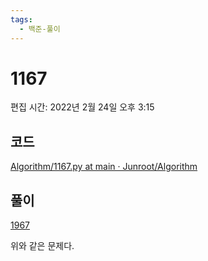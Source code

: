 ```yaml
---
tags:
  - 백준-풀이
---
```

# 1167

편집 시간: 2022년 2월 24일 오후 3:15

## 코드

[Algorithm/1167.py at main · Junroot/Algorithm](https://github.com/Junroot/Algorithm/blob/main/backjoon/1167.py)

## 풀이

[1967](../../../../3.Resource/%ED%94%84%EB%A1%9C%EA%B7%B8%EB%9E%98%EB%B0%8D/%EC%95%8C%EA%B3%A0%EB%A6%AC%EC%A6%98/%EB%B0%B1%EC%A4%80%20%ED%92%80%EC%9D%B4/1967%20e9a14411745044bfaf7e528484343b54.md)

위와 같은 문제다.
